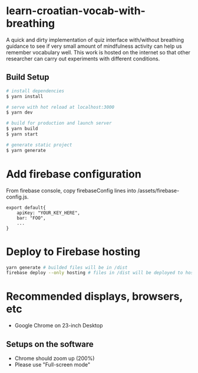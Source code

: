 # learn-croatian-vocab-with-breathing

A quick and dirty implementation of quiz interface with/without breathing guidance to see if very small amount of mindfulness activity can help us remember vocabulary well. This work is hosted on the internet so that other researcher can carry out experiments with different conditions.


## Build Setup

```bash
# install dependencies
$ yarn install

# serve with hot reload at localhost:3000
$ yarn dev

# build for production and launch server
$ yarn build
$ yarn start

# generate static project
$ yarn generate
```

# Add firebase configuration

From firebase console, copy firebaseConfig lines into /assets/firebase-config.js.

```js: /assets/firebase-config.js
export default{
    apiKey: "YOUR_KEY_HERE",
    bar: "FOO",
    ...
}
```

# Deploy to Firebase hosting

```bash
yarn generate # builded files will be in /dist
firebase deploy --only hosting # files in /dist will be deployed to hosting servers
```

# Recommended displays, browsers, etc

- Google Chrome on 23-inch Desktop


## Setups on the software
- Chrome should zoom up (200%)
- Please use "Full-screen mode"
